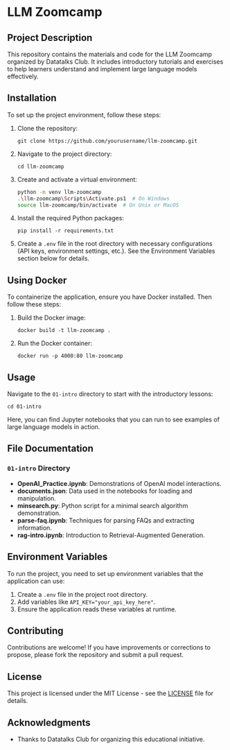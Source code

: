 
# LLM Zoomcamp

## Project Description
This repository contains the materials and code for the LLM Zoomcamp organized by Datatalks Club. It includes introductory tutorials and exercises to help learners understand and implement large language models effectively.

## Installation
To set up the project environment, follow these steps:

1. Clone the repository:
   ```
   git clone https://github.com/yourusername/llm-zoomcamp.git
   ```
2. Navigate to the project directory:
   ```
   cd llm-zoomcamp
   ```
3. Create and activate a virtual environment:
   ```bash
   python -m venv llm-zoomcamp
   .\llm-zoomcamp\Scripts\Activate.ps1  # On Windows
   source llm-zoomcamp/bin/activate  # On Unix or MacOS
   ```
4. Install the required Python packages:
   ```
   pip install -r requirements.txt
   ```
5. Create a `.env` file in the root directory with necessary configurations (API keys, environment settings, etc.). See the Environment Variables section below for details.

## Using Docker
To containerize the application, ensure you have Docker installed. Then follow these steps:
1. Build the Docker image:
   ```
   docker build -t llm-zoomcamp .
   ```
2. Run the Docker container:
   ```
   docker run -p 4000:80 llm-zoomcamp
   ```

## Usage
Navigate to the `01-intro` directory to start with the introductory lessons:

```
cd 01-intro
```

Here, you can find Jupyter notebooks that you can run to see examples of large language models in action.

## File Documentation
### `01-intro` Directory
- **OpenAI_Practice.ipynb**: Demonstrations of OpenAI model interactions.
- **documents.json**: Data used in the notebooks for loading and manipulation.
- **minsearch.py**: Python script for a minimal search algorithm demonstration.
- **parse-faq.ipynb**: Techniques for parsing FAQs and extracting information.
- **rag-intro.ipynb**: Introduction to Retrieval-Augmented Generation.

## Environment Variables
To run the project, you need to set up environment variables that the application can use:
1. Create a `.env` file in the project root directory.
2. Add variables like `API_KEY="your_api_key_here"`.
3. Ensure the application reads these variables at runtime.

## Contributing
Contributions are welcome! If you have improvements or corrections to propose, please fork the repository and submit a pull request.

## License
This project is licensed under the MIT License - see the [LICENSE](LICENSE) file for details.

## Acknowledgments
- Thanks to Datatalks Club for organizing this educational initiative.
